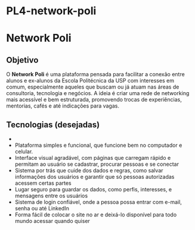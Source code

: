 # PL4-network-poli

# Network Poli

## Objetivo
O **Network Poli** é uma plataforma pensada para facilitar a conexão entre alunos e ex-alunos da Escola Politécnica da USP com interesses em comum, especialmente aqueles que buscam ou já atuam nas áreas de consultoria, tecnologia e negócios. A ideia é criar uma rede de networking mais acessível e bem estruturada, promovendo trocas de experiências, mentorias, cafés e até indicações para vagas.

## Tecnologias (desejadas)
- 
- Plataforma simples e funcional, que funcione bem no computador e celular.
- Interface visual agradável, com páginas que carregam rápido e permitam ao usuário se cadastrar, procurar pessoas e se conectar
- Sistema por trás que cuide dos dados e regras, como salvar informações dos usuários e garantir que só pessoas autorizadas acessem certas partes
- Lugar seguro para guardar os dados, como perfis, interesses, e mensagens entre os usuários
- Sistema de login confiável, onde a pessoa possa entrar com e-mail, senha ou até LinkedIn
- Forma fácil de colocar o site no ar e deixá-lo disponível para todo mundo acessar quando quiser
